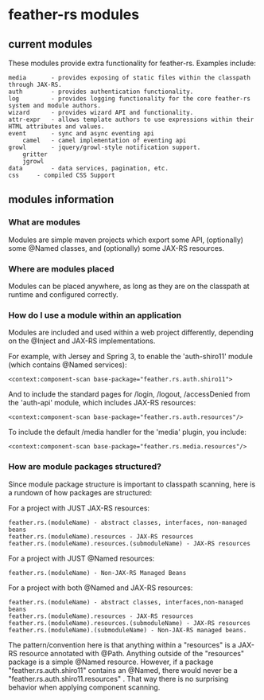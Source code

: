 # feather-rs modules #

## current modules ##

These modules provide extra functionality for
feather-rs. Examples include:

	media 		- provides exposing of static files within the classpath through JAX-RS.
	auth 		- provides authentication functionality.
	log 		- provides logging functionality for the core feather-rs system and module authors.  
	wizard 		- provides wizard API and functionality.
	attr-expr 	- allows template authors to use expressions within their HTML attributes and values.
	event		- sync and async eventing api
		camel	- camel implementation of eventing api
 	growl		- jquery/growl-style notification support.
		gritter
		jgrowl
	data		- data services, pagination, etc.
	css		- compiled CSS Support

## modules information ##

### What are modules ###

Modules are simple maven projects which export some API, (optionally) some @Named classes,
and (optionally) some JAX-RS resources.

### Where are modules placed ###

Modules can be placed anywhere, as long as they are on the classpath at runtime and configured
correctly.

### How do I use a module within an application ###

Modules are included and used within a web project differently, depending on the @Inject and JAX-RS implementations.

For example, with Jersey and Spring 3, to enable the 'auth-shiro11' module (which contains @Named services):

    <context:component-scan base-package="feather.rs.auth.shiro11">

And to include the standard pages for /login, /logout, /accessDenied from the 'auth-api' module,
which includes JAX-RS resources:
    
    <context:component-scan base-package="feather.rs.auth.resources"/>

To include the default /media handler for the 'media' plugin, you include:

    <context:component-scan base-package="feather.rs.media.resources"/>

### How are module packages structured? ###

Since module package structure is important to classpath scanning, here is a rundown of how packages
are structured:

For a project with JUST JAX-RS resources:

	feather.rs.(moduleName) - abstract classes, interfaces, non-managed beans
	feather.rs.(moduleName).resources - JAX-RS resources
	feather.rs.(moduleName).resources.(submoduleName) - JAX-RS resources

For a project with JUST @Named resources:

	feather.rs.(moduleName) - Non-JAX-RS Managed Beans

For a project with both @Named and JAX-RS resources:

	feather.rs.(moduleName) - abstract classes, interfaces,non-managed beans
	feather.rs.(moduleName).resources - JAX-RS resources
	feather.rs.(moduleName).resources.(submoduleName) - JAX-RS resources
	feather.rs.(moduleName).(submoduleName) - Non-JAX-RS managed beans.

The pattern/convention here is that anything within a "resources"
is a JAX-RS resource annotated with @Path. Anything outside of the
"resources" package is a simple @Named resource. However, if 
a package "feather.rs.auth.shiro11" contains an @Named, there would
never be a "feather.rs.auth.shiro11.resources" . That way
there is no surprising behavior when applying component scanning.


